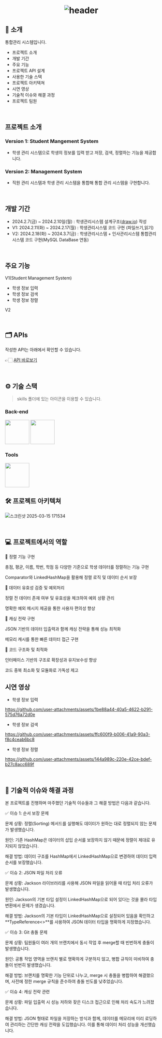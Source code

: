 <div align="center">

# 

# ![header](https://capsule-render.vercel.app/api?type=venom&color=0:5C258D,100:4389A2&height=300&section=header&text=Management%20Sysetem&fontColor=black&fontSize=50&stroke=5C258D&strokeWidth=1)

</div>

## 📝 소개

통합관리 시스템입니다.

- 프로젝트 소개
- 개발 기간
- 주요 기능
- 프로젝트 API 설계
- 사용한 기술 스택
- 프로젝트 아키텍쳐
- 시연 영상
- 기술적 이슈와 해결 과정
- 프로젝트 팀원

<br />

## 프로젝트 소개

### Version 1: Student Mangement System

- 학생 관리 시스템으로 학생의 정보를 입력 받고 저장, 검색, 정렬하는 기능을 제공합니다.

### Version 2: Management System

- 직원 관리 시스템과 학생 관리 시스템을 통합해 통합 관리 시스템을 구현합니다.

<br>

## 개발 기간

- 2024.2.7(금) ~ 2024.2.10일(월) : 학생관리시스템 설계구조([draw.io](http://draw.io/)) 작성
- V1: 2024.2.11(화) ~ 2024.2.17(월) : 학생관리시스템 코드 구현 (파일쓰기,읽기)
- V2: 2024.2.18(화) ~ 2024.3.7(금) : 학생관리시스템 + 인사관리시스템 통합관리 시스템 코드 구현(MySQL DataBase 연동)

<br>

## 주요 기능

V1(Student Management System)

- 학생 정보 입력
- 학생 정보 검색
- 학생 정보 정렬

V2

<br>

## 🗂️ APIs

작성한 API는 아래에서 확인할 수 있습니다.

👉🏻 [API 바로보기](https://www.notion.so/git-github-1a3a8921a0178060b47fc567d81f734f?pvs=21)

<br />

## ⚙ 기술 스택

> skills 폴더에 있는 아이콘을 이용할 수 있습니다.
> 

### Back-end

<div>
<img src="https://github.com/yewon-Noh/readme-template/blob/main/skills/Java.png?raw=true" width="80">
<img src="https://github.com/yewon-Noh/readme-template/blob/main/skills/Mysql.png?raw=true" width="80">

</div>

### Tools

<div>
<img src="https://github.com/yewon-Noh/readme-template/blob/main/skills/Github.png?raw=true" width="80">

<br />

## 🛠️ 프로젝트 아키텍쳐

![스크린샷 2025-03-15 171534](https://github.com/user-attachments/assets/dcb30837-3dec-47f0-96eb-2b9bc4d201b6)


<br>

## 💻 프로젝트에서의 역할

📌 정렬 기능 구현

총점, 평균, 이름, 학번, 학점 등 다양한 기준으로 학생 데이터를 정렬하는 기능 구현

Comparator와 LinkedHashMap을 활용해 정렬 로직 및 데이터 순서 보장

📌 데이터 유효성 검증 및 예외처리

정렬 전 데이터 존재 여부 및 유효성을 체크하여 예외 상황 관리

명확한 예외 메시지 제공을 통한 사용자 편의성 향상

📌 캐싱 전략 구현

JSON 기반의 데이터 입출력과 함께 캐싱 전략을 통해 성능 최적화

메모리 캐시를 통한 빠른 데이터 접근 구현

📌 코드 구조화 및 최적화

인터페이스 기반의 구조로 확장성과 유지보수성 향상

코드 중복 최소화 및 모듈화로 가독성 제고

## 시연 영상

- 학생 정보 입력

https://github.com/user-attachments/assets/1be88a44-40a5-4622-b291-575d76a72d0e

- 학생 정보 검색

https://github.com/user-attachments/assets/ffc600f9-b006-41a9-90a3-f8c4ceab6bc8

- 학생 정보 정렬

https://github.com/user-attachments/assets/144a989c-220e-42ce-bdef-b27c8acc689f

<br />

## 🤔 기술적 이슈와 해결 과정

본 프로젝트를 진행하며 마주했던 기술적 이슈들과 그 해결 방법은 다음과 같습니다.

✅ 이슈 1: 순서 보장 문제

문제 상황: 정렬(Sorting) 메서드를 실행해도 데이터가 원하는 대로 정렬되지 않는 문제가 발생했습니다.

원인: 기존 HashMap은 데이터의 삽입 순서를 보장하지 않기 때문에 정렬이 제대로 유지되지 않았습니다.

해결 방법: 데이터 구조를 HashMap에서 LinkedHashMap으로 변경하여 데이터 입력 순서를 보장했습니다.

✅ 이슈 2: JSON 파일 처리 오류

문제 상황: Jackson 라이브러리를 사용해 JSON 파일을 읽어올 때 타입 처리 오류가 발생했습니다.

원인: Jackson의 기본 타입 설정이 LinkedHashMap으로 되어 있다는 것을 몰라 타입 변환에서 문제가 생겼습니다.

해결 방법: Jackson의 기본 타입이 LinkedHashMap으로 설정되어 있음을 확인하고 **TypeReference<>**를 사용하여 JSON 데이터 타입을 명확하게 지정했습니다.

✅ 이슈 3: Git 충돌 문제

문제 상황: 팀원들이 여러 개의 브랜치에서 동시 작업 후 merge할 때 빈번하게 충돌이 발생했습니다.

원인: 공통 작업 영역을 브랜치 별로 명확하게 구분하지 않고, 병합 규칙이 미비하여 충돌이 빈번히 발생했습니다.

해결 방법: 브랜치를 명확한 기능 단위로 나누고, merge 시 충돌을 병합하여 해결했으며, 사전에 정한 merge 규칙을 준수하여 충돌 빈도를 낮추었습니다.

✅ 이슈 4: 캐싱 전략 관련

문제 상황: 파일 입출력 시 성능 저하와 잦은 디스크 접근으로 인해 처리 속도가 느려졌습니다.

해결 방법: JSON 형태로 파일을 저장하는 방식과 함께, 데이터를 메모리에 미리 로딩하여 관리하는 간단한 캐싱 전략을 도입했습니다. 이를 통해 데이터 처리 성능을 개선했습니다.



